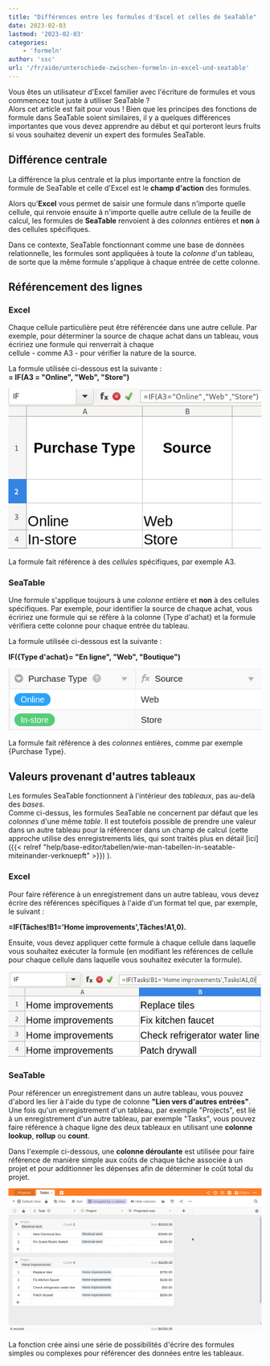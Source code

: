 ```yaml
---
title: "Différences entre les formules d'Excel et celles de SeaTable"
date: 2023-02-03
lastmod: '2023-02-03'
categories:
    - 'formeln'
author: 'ssc'
url: '/fr/aide/unterschiede-zwischen-formeln-in-excel-und-seatable'
---
```


Vous êtes un utilisateur d'Excel familier avec l'écriture de formules et vous commencez tout juste à utiliser SeaTable ?  
Alors cet article est fait pour vous ! Bien que les principes des fonctions de formule dans SeaTable soient similaires, il y a quelques différences importantes que vous devez apprendre au début et qui porteront leurs fruits si vous souhaitez devenir un expert des formules SeaTable.

## Différence centrale

La différence la plus centrale et la plus importante entre la fonction de formule de SeaTable et celle d'Excel est le **champ d'action** des formules.

Alors qu'**Excel** vous permet de saisir une formule dans n'importe quelle cellule, qui renvoie ensuite à n'importe quelle autre cellule de la feuille de calcul, les formules de **SeaTable** renvoient à des _colonnes_ entières et **non** à des cellules spécifiques.

Dans ce contexte, SeaTable fonctionnant comme une base de données relationnelle, les formules sont appliquées à toute la _colonne_ d'un tableau, de sorte que la même formule s'applique à chaque entrée de cette colonne.

## Référencement des lignes

### Excel

Chaque cellule particulière peut être référencée dans une autre cellule. Par exemple, pour déterminer la source de chaque achat dans un tableau, vous écririez une formule qui renverrait à chaque  
cellule - comme A3 - pour vérifier la nature de la source.

La formule utilisée ci-dessous est la suivante :  
**\= IF(A3 = "Online", "Web", "Store")**

![Référencement des cellules dans Excel](images/table-excel-vs.-seatable-1.png)

La formule fait référence à des _cellules_ spécifiques, par exemple A3.

### SeaTable

Une formule s'applique toujours à une _colonne_ entière et **non** à des cellules spécifiques. Par exemple, pour identifier la source de chaque achat, vous écririez une formule qui se réfère à la colonne {Type d'achat} et la formule vérifiera cette colonne pour chaque entrée du tableau.

La formule utilisée ci-dessous est la suivante :

**IF({Type d'achat}= "En ligne", "Web", "Boutique")**

![Référencement des colonnes dans SeaTable](images/table-excel-vs-seatable-2.png)

La formule fait référence à des _colonnes_ entières, comme par exemple {Purchase Type}.

## Valeurs provenant d'autres tableaux

Les formules SeaTable fonctionnent à l'intérieur des _tableaux_, pas au-delà des _bases_.  
Comme ci-dessus, les formules SeaTable ne concernent par défaut que les _colonnes_ d'une même _table_. Il est toutefois possible de prendre une valeur dans un autre tableau pour la référencer dans un champ de calcul (cette approche utilise des enregistrements liés, qui sont traités plus en détail [ici]({{< relref "help/base-editor/tabellen/wie-man-tabellen-in-seatable-miteinander-verknuepft" >}}) ).

### Excel

Pour faire référence à un enregistrement dans un autre tableau, vous devez écrire des références spécifiques à l'aide d'un format tel que, par exemple, le suivant :

**\=IF(Tâches!B1='Home improvements',Tâches!A1,0).**

Ensuite, vous devez appliquer cette formule à chaque cellule dans laquelle vous souhaitez exécuter la formule (en modifiant les références de cellule pour chaque cellule dans laquelle vous souhaitez exécuter la formule).

![Référence à un autre ensemble de données dans Excel](images/table-excel-vs-seatable-3.png)

### SeaTable

Pour référencer un enregistrement dans un autre tableau, vous pouvez d'abord les lier à l'aide du type de colonne **"Lien vers d'autres entrées"**. Une fois qu'un enregistrement d'un tableau, par exemple "Projects", est lié à un enregistrement d'un autre tableau, par exemple "Tasks", vous pouvez faire référence à chaque ligne des deux tableaux en utilisant une **colonne** **lookup**, **rollup** ou **count**.

Dans l'exemple ci-dessous, une **colonne déroulante** est utilisée pour faire référence de manière simple aux coûts de chaque tâche associée à un projet et pour additionner les dépenses afin de déterminer le coût total du projet.

![Colonne déroulante permettant de faire référence aux coûts de chaque tâche associée à un projet et de totaliser les dépenses afin d'obtenir le coût total du projet.](images/reference-to-other-bases.gif)

La fonction crée ainsi une série de possibilités d'écrire des formules simples ou complexes pour référencer des données entre les tableaux.
